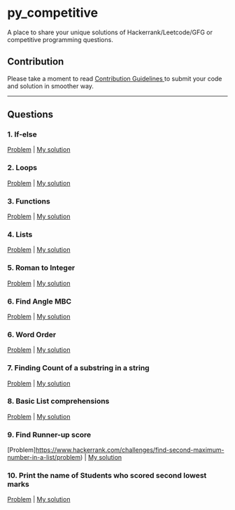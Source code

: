 # py_competitive

A place to share your unique solutions of Hackerrank/Leetcode/GFG or competitive programming questions.

## Contribution

Please take a moment to read <a href='./CONTRIBUTING.md'> Contribution Guidelines </a> to submit your code and solution in smoother way.

---

## Questions

### 1. If-else

[Problem](https://www.hackerrank.com/challenges/py-if-else/problem) | <a href='./if_else.py'> My solution </a>

### 2. Loops

[Problem](https://www.hackerrank.com/challenges/python-loops/problem) | <a href='./loops.py'> My solution </a>

### 3. Functions

[Problem](https://www.hackerrank.com/challenges/write-a-function/problem) | <a href='/functions.py'> My solution </a>

### 4. Lists

[Problem](https://www.hackerrank.com/challenges/python-lists/problem) | <a href='/lists.py'> My solution </a>

### 5. Roman to Integer

[Problem](https://leetcode.com/problems/roman-to-integer/) | <a href='/roman_to_integer.py'> My solution </a>

### 6. Find Angle MBC

[Problem](https://www.hackerrank.com/challenges/find-angle/problem) | <a href='/find_angle_MBC.py'> My solution </a>

### 6. Word Order

[Problem](https://www.hackerrank.com/challenges/word-order/problem) | <a href='/word_order.py'> My solution </a>

### 7. Finding Count of a substring in a string

[Problem](https://www.hackerrank.com/challenges/find-a-string/problem) | <a href='/finding_a_substring_in_string.py'> My solution </a>

### 8. Basic List comprehensions

[Problem](https://www.hackerrank.com/challenges/list-comprehensions/problem) | <a href='/basic_List_comprehension.py'> My solution </a>

### 9. Find Runner-up score

[Problem]https://www.hackerrank.com/challenges/find-second-maximum-number-in-a-list/problem) | <a href='/find_second_largest_number.py'> My solution </a>

### 10. Print the name of Students who scored second lowest marks

[Problem](https://www.hackerrank.com/challenges/nested-list/problem) | <a href="/Print_the_name_of_student_with_second_lowest_grade.py"> My solution </a>
